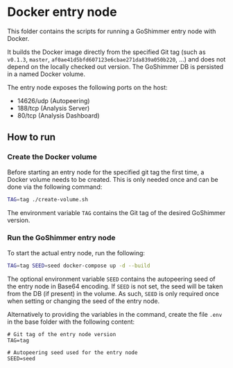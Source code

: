 # Docker entry node

This folder contains the scripts for running a GoShimmer entry node with Docker. 

It builds the Docker image directly from the specified Git tag (such as `v0.1.3`, `master`, `af0ae41d5bfd607123e6cbae271da839a050b220`, ...) and does not depend on the locally checked out version.
The GoShimmer DB is persisted in a named Docker volume.

The entry node exposes the following ports on the host:
- 14626/udp (Autopeering)
- 188/tcp (Analysis Server)
- 80/tcp (Analysis Dashboard)

## How to run

### Create the Docker volume
Before starting an entry node for the specified git tag the first time, a Docker volume needs to be created.
This is only needed once and can be done via the following command: 
```sh
TAG=tag ./create-volume.sh
```
The environment variable `TAG` contains the Git tag of the desired GoShimmer version.
### Run the GoShimmer entry node
To start the actual entry node, run the following: 
```sh
TAG=tag SEED=seed docker-compose up -d --build
```
The optional environment variable `SEED` contains the autopeering seed of the entry node in Base64 encoding.
If `SEED` is not set, the seed will be taken from the DB (if present) in the volume.
As such, `SEED` is only required once when setting or changing the seed of the entry node.

Alternatively to providing the variables in the command, create the file `.env` in the base folder with the following content:
```
# Git tag of the entry node version
TAG=tag

# Autopeering seed used for the entry node
SEED=seed
```
